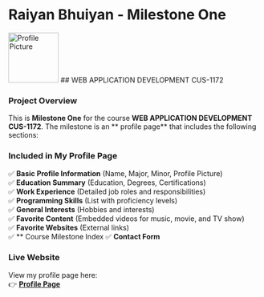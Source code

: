 # Raiyan Bhuiyan - Milestone One  
<img src="https://media.licdn.com/dms/image/v2/D5603AQG8d7QsKMFF2A/profile-displayphoto-shrink_800_800/profile-displayphoto-shrink_800_800/0/1709080661790?e=1743638400&v=beta&t=USkXtw95oDBZxSCxzLO5UL7m3p7mq76HjBOrqJvdgD8" alt="Profile Picture" width="100" height="100">
## WEB APPLICATION DEVELOPMENT CUS-1172  

### **Project Overview**  
This is **Milestone One** for the course **WEB APPLICATION DEVELOPMENT CUS-1172**. The milestone is an ** profile page** that includes the following sections:  

### **Included in My Profile Page**  
✅ **Basic Profile Information** (Name, Major, Minor, Profile Picture)  
✅ **Education Summary** (Education, Degrees, Certifications)  
✅ **Work Experience** (Detailed job roles and responsibilities)  
✅ **Programming Skills** (List with proficiency levels)  
✅ **General Interests** (Hobbies and interests)  
✅ **Favorite Content** (Embedded videos for music, movie, and TV show)  
✅ **Favorite Websites** (External links)  
✅ ** Course Milestone Index 
✅ **Contact Form**  

### **Live Website**  
View my profile page here:  
👉 [**Profile Page**](https://raiyanb.github.io/Profile-Page/)  



